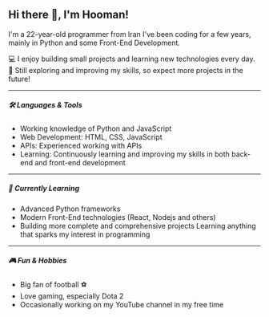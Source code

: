 ## Hi there 👋, I'm Hooman!

I'm a 22-year-old programmer from Iran 
I've been coding for a few years, mainly in Python and some Front-End Development.  

💻 I enjoy building small projects and learning new technologies every day.  
🚀 Still exploring and improving my skills, so expect more projects in the future!  

---

##### 🛠 Languages & Tools
- Working knowledge of Python and JavaScript  
- Web Development: HTML, CSS, JavaScript  
- APIs: Experienced working with APIs  
- Learning: Continuously learning and improving my skills in both back-end and front-end development  

---

##### 🌱 Currently Learning
- Advanced Python frameworks  
- Modern Front-End technologies (React, Nodejs and others)  
- Building more complete and comprehensive projects
Learning anything that sparks my interest in programming

---

##### 🎮 Fun & Hobbies
- Big fan of football ⚽  
- Love gaming, especially Dota 2  
- Occasionally working on my YouTube channel in my free time
